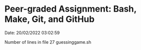 # Peer-graded Assignment: Bash, Make, Git, and GitHub

Date:
20/02/2022 03:02:59

Number of lines in file
      27 guessinggame.sh
